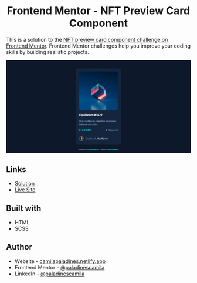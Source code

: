 <h1 align="center"> Frontend Mentor - NFT Preview Card Component
 </h1>

This is a solution to the [NFT preview card component challenge on Frontend Mentor](https://www.frontendmentor.io/challenges/nft-preview-card-component-SbdUL_w0U). Frontend Mentor challenges help you improve your coding skills by building realistic projects.

![](https://raw.githubusercontent.com/paladinescamila/NFT-Preview-Card-Component/main/img/screenshoot.png)

## Links

-   [Solution](https://www.frontendmentor.io/solutions/nft-preview-card-component-tlmpG62Cd3)
-   [Live Site](https://npcc-frontend-mentor.netlify.app/)

## Built with

-   HTML
-   SCSS

## Author

-   Website - [camilapaladines.netlify.app](https://camilapaladines.netlify.app/)
-   Frontend Mentor - [@paladinescamila](https://www.frontendmentor.io/profile/paladinescamila)
-   LinkedIn - [@paladinescamila](https://co.linkedin.com/in/paladinescamila)
